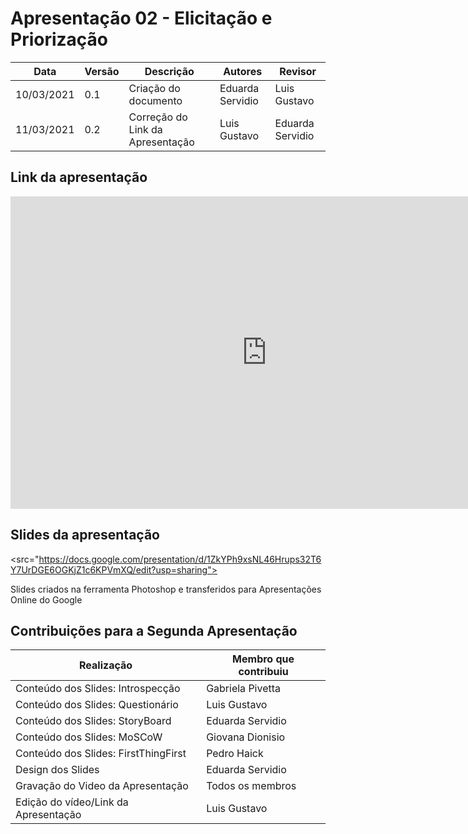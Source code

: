 # Apresentação 02 - Elicitação e Priorização

| Data       | Versão | Descrição                         | Autores                   | Revisor          |
| ---------- | ------ | --------------------------------- | ------------------------- | ---------------- |
| 10/03/2021 | 0.1    | Criação do documento              | Eduarda Servidio          | Luis Gustavo     |
| 11/03/2021 | 0.2    | Correção do Link da Apresentação  | Luis Gustavo              | Eduarda Servidio |

## Link da apresentação

<iframe width="820" height="500" src="https://www.youtube.com/embed/5HOFDuKIti4" frameborder="0"
    allow="accelerometer; autoplay; clipboard-write; encrypted-media; gyroscope; picture-in-picture"
    allowfullscreen></iframe>

## Slides da apresentação

<src="https://docs.google.com/presentation/d/1ZkYPh9xsNL46Hrups32T6Y7UrDGE6OGKjZ1c6KPVmXQ/edit?usp=sharing">
    
Slides criados na ferramenta Photoshop e transferidos para Apresentações Online do Google

## Contribuições para a Segunda Apresentação

| Realização                               | Membro que contribuiu           |
| ---------------------------------------- | ------------------------------- |
| Conteúdo dos Slides: Introspecção        | Gabriela Pivetta                |
| Conteúdo dos Slides: Questionário        | Luis Gustavo                    |
| Conteúdo dos Slides: StoryBoard          | Eduarda Servidio                |
| Conteúdo dos Slides: MoSCoW              | Giovana Dionisio                |
| Conteúdo dos Slides: FirstThingFirst     | Pedro Haick                     |
| Design dos Slides                        | Eduarda Servidio                |
| Gravação do Video da Apresentação        | Todos os membros                |
| Edição do vídeo/Link da Apresentação     | Luis Gustavo                    |
